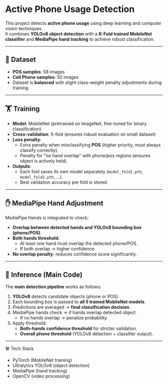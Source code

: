# Active Phone Usage Detection

This project detects **active phone usage** using deep learning and computer vision techniques.  
It combines **YOLOv8 object detection** with a **K-Fold trained MobileNet classifier** and **MediaPipe hand tracking** to achieve robust classification.

---

## 📂 Dataset
- **POS samples**: 58 images  
- **Cell Phone samples**: 50 images  
- Dataset is **balanced** with slight class-weight penalty adjustments during training.  

---

## 🏋️ Training
- **Model**: MobileNet (pretrained on ImageNet, fine-tuned for binary classification)  
- **Cross-validation**: 5-fold (ensures robust evaluation on small dataset)  
- **Loss penalty**:  
  - Extra penalty when misclassifying **POS** (higher priority, must always classify correctly).  
  - Penalty for "no hand overlap" with phone/pos regions (ensures object is actively held).  
- **Outputs**:  
  - Each fold saves its own model separately (`model_fold1.pth`, `model_fold2.pth`, …).  
  - Best validation accuracy per fold is stored.  

---

## ✋ MediaPipe Hand Adjustment
MediaPipe Hands is integrated to check:  
- **Overlap between detected hands and YOLOv8 bounding box (phone/POS)**.  
- **Both hands threshold**:
  - At least one hand must overlap the detected phone/POS.  
  - If both overlap → higher confidence.  
- **No overlap penalty**: reduces confidence score significantly.  

---

## 🧠 Inference (Main Code)
The **main detection pipeline** works as follows:  
1. **YOLOv8** detects candidate objects (phone or POS).  
2. Each bounding box is passed to **all 5 trained MobileNet models**.  
3. Predictions are averaged → **final classification decision**.  
4. MediaPipe hands check → if hands overlap detected object.  
   - If no hands overlap → penalize probability.  
5. Apply threshold:  
   - **Both-hands confidence threshold** for stricter validation.  
   - **Overall phone threshold** (YOLOv8 detection + classifier output).  

---

🛠️ Tech Stack

- PyTorch (MobileNet training)
- Ultralytics YOLOv8 (object detection)
- MediaPipe (hand tracking)
- OpenCV (video processing)
